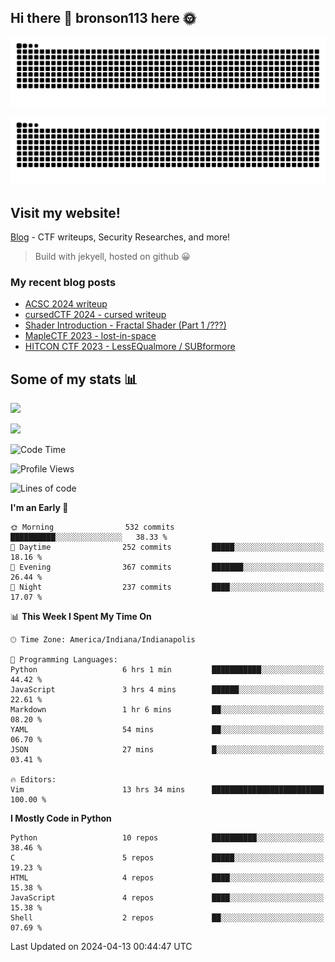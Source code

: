 ## Hi there 👋 bronson113 here 🌞
<div align="center">

![GitHub Snake Light](https://raw.githubusercontent.com/bronson113/bronson113/snake/github-snake.svg#gh-light-mode-only)

![GitHub Snake dark](https://raw.githubusercontent.com/bronson113/bronson113/snake/github-snake-dark.svg#gh-dark-mode-only)

</div>

## Visit my website!
[Blog](https://bronson113.github.io/) - CTF writeups, Security Researches, and more! 

> Build with jekyell, hosted on github 😀

### My recent blog posts

<!-- BLOG-POST-LIST:START -->
- [ACSC 2024 writeup](http://blog.bronson113.org/2024/04/03/acsc-2024-writeup.html)
- [cursedCTF 2024 - cursed writeup](http://blog.bronson113.org/2024/04/03/cursed.html)
- [Shader Introduction - Fractal Shader &lpar;Part 1 /???&rpar;](http://blog.bronson113.org/2024/03/12/shader-introduction-fractal-shader-part-1.html)
- [MapleCTF 2023 - lost-in-space](http://blog.bronson113.org/2023/10/03/maplectf-2023-lost-in-space.html)
- [HITCON CTF 2023 - LessEQualmore / SUBformore](http://blog.bronson113.org/2023/09/10/hitcon-ctf-2023-lessequalmore-subformore.html)
<!-- BLOG-POST-LIST:END -->

## Some of my stats 📊
![](https://github-readme-stats-sigma-five.vercel.app/api?username=bronson113&theme=transparent&show_icons=true)

![](https://github-readme-stats-sigma-five.vercel.app/api/top-langs/?username=bronson113&theme=transparent&layout=compact&card_width=445)



<!--START_SECTION:waka-->
![Code Time](http://img.shields.io/badge/Code%20Time-540%20hrs%208%20mins-blue)

![Profile Views](http://img.shields.io/badge/Profile%20Views-33-blue)

![Lines of code](https://img.shields.io/badge/From%20Hello%20World%20I%27ve%20Written-825.0%20thousand%20lines%20of%20code-blue)

**I'm an Early 🐤** 

```text
🌞 Morning                532 commits         ██████████░░░░░░░░░░░░░░░   38.33 % 
🌆 Daytime                252 commits         █████░░░░░░░░░░░░░░░░░░░░   18.16 % 
🌃 Evening                367 commits         ███████░░░░░░░░░░░░░░░░░░   26.44 % 
🌙 Night                  237 commits         ████░░░░░░░░░░░░░░░░░░░░░   17.07 % 
```


📊 **This Week I Spent My Time On** 

```text
🕑︎ Time Zone: America/Indiana/Indianapolis

💬 Programming Languages: 
Python                   6 hrs 1 min         ███████████░░░░░░░░░░░░░░   44.42 % 
JavaScript               3 hrs 4 mins        ██████░░░░░░░░░░░░░░░░░░░   22.61 % 
Markdown                 1 hr 6 mins         ██░░░░░░░░░░░░░░░░░░░░░░░   08.20 % 
YAML                     54 mins             ██░░░░░░░░░░░░░░░░░░░░░░░   06.70 % 
JSON                     27 mins             █░░░░░░░░░░░░░░░░░░░░░░░░   03.41 % 

🔥 Editors: 
Vim                      13 hrs 34 mins      █████████████████████████   100.00 % 
```

**I Mostly Code in Python** 

```text
Python                   10 repos            ██████████░░░░░░░░░░░░░░░   38.46 % 
C                        5 repos             █████░░░░░░░░░░░░░░░░░░░░   19.23 % 
HTML                     4 repos             ████░░░░░░░░░░░░░░░░░░░░░   15.38 % 
JavaScript               4 repos             ████░░░░░░░░░░░░░░░░░░░░░   15.38 % 
Shell                    2 repos             ██░░░░░░░░░░░░░░░░░░░░░░░   07.69 % 
```




 Last Updated on 2024-04-13 00:44:47 UTC
<!--END_SECTION:waka-->
